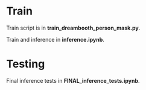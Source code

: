 # Train

Train script is in **train_dreambooth_person_mask.py**.

Train and inference in **inference.ipynb**.


# Testing

Final inference tests in **FINAL_inference_tests.ipynb**.
